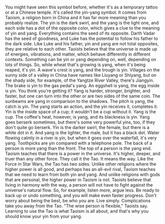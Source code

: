 You might have seen this symbol before, whether it's as a temporary tattoo or at a Chinese temple. It's called the yin-yang symbol. It comes from Taoism, a religion born in China and it has far more meaning than you probably realize. The yin is the dark swirl, and the yang is the light one, and each side has a dot of the opposite color, which gives a clue to the meaning of yin and yang. Everything contains the seed of its opposite. Darth Vadar has the seed of goodness, and Luke has the potential to follow his father to the dark side. Like Luke and his father, yin and yang are not total opposites, they are relative to each other. Taoists believe that the universe is made up of energies, vibrations, and matter, which behave differently in different contexts. Something can be yin or yang depending on, well, depending on lots of things. So, while wheat that's growing is yang, when it's being reaped, it's yin. A wave's crest is yang, and the trough is yin. Villages on the sunny side of a valley in China have names like Liuyang or Shiyang, but on the shady side, for example, of the Yangtze River Valley, there's Jiangyin. The brake is yin to the gas pedal's yang. An eggshell is yang, the egg inside is yin. You think you're getting it? Yang is harder, stronger, brighter, and faster, but one can turn into the other or are two sides of the same coin. The sunbeams are yang in comparison to the shadows. The pitch is yang, the catch is yin. The yang starts an action, and the yin receives it, completes it. Yin is the inside space of a cup; it wouldn't be a cup without it. Yang is the cup. The coffee's heat, however, is yang, and its blackness is yin. Yang goes berserk sometimes, but there's some very powerful yins, too, if they don't quite go berserk. Yin is the darker swirl, the female, but there is a white dot in it. And yang is the lighter, the male, but it has a black dot. Water flowing calmly in a river is yin, but when it goes over the waterfall, it's very yang. Toothpicks are yin compared with a telephone pole. The back of a person is more yang than the front. The top of a person is the yang end. Taoism teaches that there is a power in the universe. It's higher, deeper, and truer than any other force. They call it the Tao. It means the way. Like the Force in Star Wars, the Tao has two sides. Unlike other religions where the higher power is all good, and perhaps has an all-evil rival, Taoism teaches that we need to learn from both yin and yang. And unlike religions with gods that are personal, the higher power in Taoism is not. Taoists believe that living in harmony with the way, a person will not have to fight against the universe's natural flow. So, for example, listen more, argue less. Be ready to back up or undo something, and you will make even faster progress. Don't worry about being the best, be who you are. Live simply. Complications take you away from the Tao. "The wise person is flexible," Taoists say. Learning to use the Tao is what Taoism is all about, and that's why you should know your yin from your yang. 